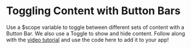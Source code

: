 # Toggling Content with Button Bars

Use a $scope variable to toggle between different sets of content with a Button Bar. We also use a Toggle to show and hide content. Follow along with the [video tutorial](https://www.youtube.com/watch?v=6lgQTrbb2cc&index=23&list=PLOMESIqyrpf-rpNjFGzuCoTwNdv_-PUD1) and use the code here to add it to your app!